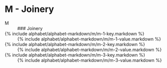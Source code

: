 <div data-role="collapsible" data-inset="false">
	<h1>M - Joinery</h1>

<dl>

<dt class="alphabet-table-key-two">
<div markdown="1">
M
</div>
</dt>
<dd class="alphabet-table-value">
<div markdown="1">
### Joinery
</div>
</dd>

<dt>
<div markdown="1">
{% include alphabet/alphabet-markdown/m/m-1-key.markdown %}
</div>
</dt>
<dd>
<div markdown="1">
{% include alphabet/alphabet-markdown/m/m-1-value.markdown %}
</div>
</dd>

<dt>
<div markdown="1">
{% include alphabet/alphabet-markdown/m/m-2-key.markdown %}
</div>
</dt>
<dd>
<div markdown="1">
{% include alphabet/alphabet-markdown/m/m-2-value.markdown %}
</div>
</dd>

<dt>
<div markdown="1">
{% include alphabet/alphabet-markdown/m/m-3-key.markdown %}
</div>
</dt>
<dd>
<div markdown="1">
{% include alphabet/alphabet-markdown/m/m-3-value.markdown %}
</div>
</dd>
</dl>

</div>